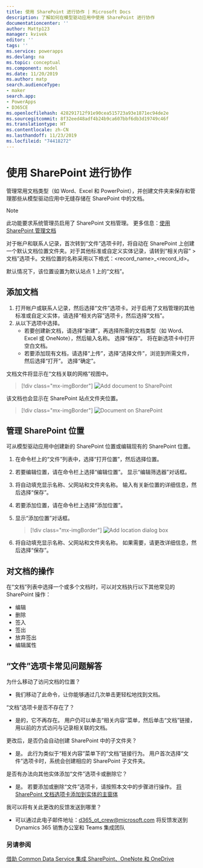 ```yaml
---
title: 使用 SharePoint 进行协作 | Microsoft Docs
description: 了解如何在模型驱动应用中使用 SharePoint 进行协作
documentationcenter: ''
author: Mattp123
manager: kvivek
editor: ''
tags: ''
ms.service: powerapps
ms.devlang: na
ms.topic: conceptual
ms.component: model
ms.date: 11/20/2019
ms.author: matp
search.audienceType:
- maker
search.app:
- PowerApps
- D365CE
ms.openlocfilehash: 428291712f91e90cea515723a93e1871ec94de2e
ms.sourcegitcommit: 8f32eed48adf4b24b9ca607bbf6db3d19749c46f
ms.translationtype: HT
ms.contentlocale: zh-CN
ms.lasthandoff: 11/23/2019
ms.locfileid: "74418272"
---
```

# <a name="collaborate-using-sharepoint"></a>使用 SharePoint 进行协作 

管理常用文档类型（如 Word、Excel 和 PowerPoint），并创建文件夹来保存和管理那些从模型驱动应用中无缝存储在 SharePoint 中的文档。 

> [!NOTE]
> 此功能要求系统管理员启用了 SharePoint 文档管理。 更多信息：[使用 SharePoint 管理文档](/power-platform/admin/manage-documents-using-sharepoint)

对于帐户和联系人记录，首次转到“文件”选项卡时，将自动在 SharePoint 上创建一个默认文档位置文件夹。对于其他标准或自定义实体记录，请转到“相关内容” > 文档”选项卡。文档位置的名称采用以下格式：<record_name>_<record_id>。

默认情况下，该位置设置为默认站点 1 上的“文档”。

## <a name="add-a-document"></a>添加文档
1.  打开帐户或联系人记录，然后选择“文件”选项卡。对于启用了文档管理的其他标准或自定义实体，请选择“相关内容”选项卡，然后选择“文档”。
2.  从以下选项中选择。 
    - 若要创建新文档，请选择“新建”，再选择所需的文档类型（如 Word、Excel 或 OneNote），然后输入名称。 选择“保存”。 将在新选项卡中打开空白文档。 
    - 若要添加现有文档，请选择“上传”，选择“选择文件”，浏览到所需文件，然后选择“打开”。 选择“确定”。 

文档文件将显示在“文档关联的网格”视图中。 

> [!div class="mx-imgBorder"] 
> ![](media/add-doc-sharepoint.png "Add document to SharePoint")

该文档也会显示在 SharePoint 站点文件夹位置。 

> [!div class="mx-imgBorder"] 
> ![](media/doc-on-sharepoint.png "Document on SharePoint")

## <a name="manage-sharepoint-locations"></a>管理 SharePoint 位置
可从模型驱动应用中创建新的 SharePoint 位置或编辑现有的 SharePoint 位置。

1. 在命令栏上的“文件”列表中，选择“打开位置”，然后选择位置。
2. 若要编辑位置，请在命令栏上选择“编辑位置”<location name>。
显示“编辑筛选器”对话框。
3. 将自动填充显示名称、父网站和文件夹名称。 输入有关新位置的详细信息，然后选择“保存”。
4. 若要添加位置，请在命令栏上选择“添加位置”。
5. 显示“添加位置”对话框。

    > [!div class="mx-imgBorder"] 
    > ![](media/add-location-dialog-box.png "Add location dialog box")
6. 将自动填充显示名称、父网站和文件夹名称。 如果需要，请更改详细信息，然后选择“保存”。

## <a name="actions-on-documents"></a>对文档的操作
在“文档”列表中选择一个或多个文档时，可以对文档执行以下其他常见的 SharePoint 操作：
- 编辑
- 删除
- 签入
- 签出
- 放弃签出
- 编辑属性

## <a name="files-tab-faq"></a>“文件”选项卡常见问题解答
为什么移动了访问文档的位置？ 
- 我们移动了此命令，让你能够通过几次单击更轻松地找到文档。

“文档”选项卡是否不存在了？
- 是的，它不再存在。 用户仍可以单击“相关内容”菜单，然后单击“文档”链接，用以前的方式访问与记录相关联的文档。

更改后，是否仍会自动创建 SharePoint 中的子文件夹？
- 是。 此行为类似于“相关内容”菜单下的“文档”链接行为。 用户首次选择“文件”选项卡时，系统会创建相应的 SharePoint 子文件夹。 

是否有办法向其他实体添加“文件”选项卡或删除它？
- 是。 若要添加或删除“文件”选项卡，请按照本文中的步骤进行操作。 [将 SharePoint 文档选项卡添加到实体的主窗体](../maker/model-driven-apps/add-documents-tab-entity-main-form.md)  

我可以将有关此更改的反馈发送到哪里？
- 可以通过此电子邮件地址：d365_ot_crew@microsoft.com 将反馈发送到 Dynamics 365 销售办公室和 Teams 集成团队

### <a name="see-also"></a>另请参阅
[借助 Common Data Service 集成 SharePoint、OneNote 和 OneDrive](../maker/common-data-service/sharepoint-onedrive-onenote-intro.md)